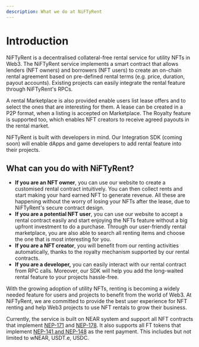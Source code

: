```yaml
---
description: What we do at NiFTyRent
---
```


# Introduction

NiFTyRent is a decentralised collateral-free rental service for utility NFTs in Web3. The NiFTyRent service implements a smart contract that allows lenders (NFT owners) and borrowers (NFT users) to create an on-chain rental agreement based on pre-defined rental terms (e.g. price, duration, payout accounts). Existing projects can easily integrate the rental feature through NiFTyRent's RPCs.

A rental Marketplace is also provided enable users list lease offers and to select the ones that are interesting for them. A lease can be created in a P2P format, when a listing is accepted on Marketplace. The Royalty feature is supported too, which enables NFT creators to receive agreed payouts in the rental market.

NiFTyRent is built with developers in mind. Our Integration SDK (coming soon) will enable dApps and game developers to add rental feature into their projects.

## What can you do with NiFTyRent?

* **If you are an NFT owner**, you can use our website to create a customised rental contract intuitively. You can then collect rents and start making your hard earned NFT to generate revenue. All these are happening without the worry of losing your NFTs after the lease, due to NiFTyRent's secure contract design.
* **If you are a potential NFT user**, you can use our website to accept a rental contract easily and start enjoying the NFTs feature without a big upfront investment to do a purchase. Through our user-friendly rental marketplace, you are also able to search all renting items and choose the one that is most interesting for you.&#x20;
* **If you are a NFT creator**, you will benefit from our renting activities automatically, thanks to the royalty mechanism supported by our rental contracts.
* **If you are a developer,** you can easily interact with our rental contract from RPC calls. Moreover, our SDK will help you add the long-waited rental feature to your projects hassle-free.

With the growing adoption of utility NFTs, renting is becoming a widely needed feature for users and projects to benefit from the world of Web3. At NiFTyRent, we are committed to provide the best user experience for NFT renting and help Web3 projects to use NFT rentals to grow their business.&#x20;

Currently, the service is built on NEAR system and support all NFT contracts that implement [NEP-171](https://github.com/near/NEPs/blob/master/specs/Standards/Tokens/NonFungibleToken/Core.md) and [NEP-178](https://github.com/near/NEPs/blob/master/specs/Standards/Tokens/NonFungibleToken/ApprovalManagement.md). It also supports all FT tokens that implement [NEP-141 and NEP-148](https://nomicon.io/Standards/Tokens/FungibleToken/) as the rent payment. This includes but not limited to wNEAR, USDT.e, USDC.&#x20;

